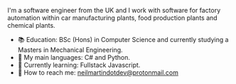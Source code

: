 
I'm a software engineer from the UK and I work with software for factory automation within car manufacturing plants, food production plants and chemical plants.

- :books:  Education: BSc (Hons) in Computer Science and currently studying a Masters in Mechanical Engineering.
- :speech_balloon: My main languages: C# and Python.
- :seedling: Currently learning: Fullstack Javascript.
- :calling: How to reach me: neilmartindotdev@protonmail.com
